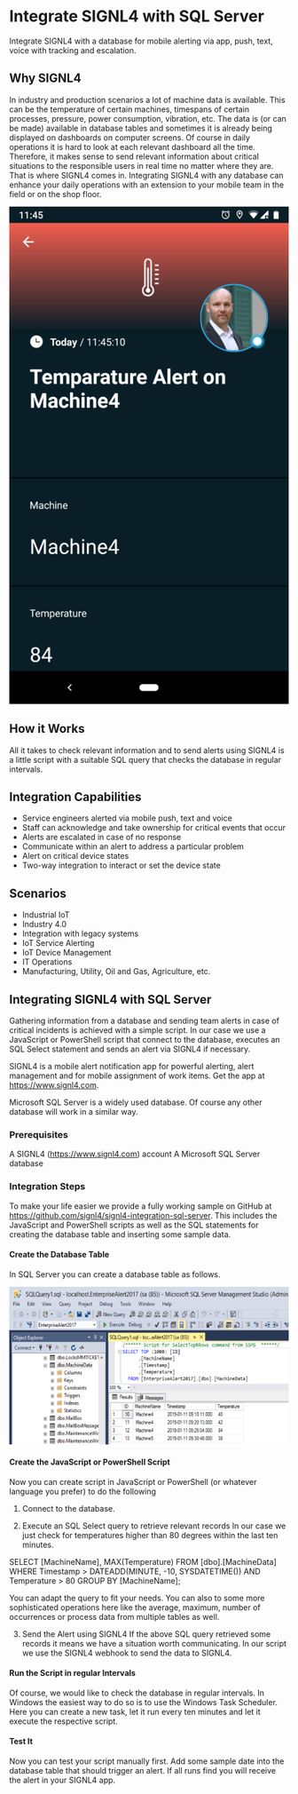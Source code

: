 # Integrate SIGNL4 with SQL Server
Integrate SIGNL4 with a database for mobile alerting via app, push, text, voice with tracking and escalation.

## Why SIGNL4
In industry and production scenarios a lot of machine data is available. This can be the temperature of certain machines, timespans of certain processes, pressure, power consumption, vibration, etc. The data is (or can be made) available in database tables and sometimes it is already being displayed on dashboards on computer screens. Of course in daily operations it is hard to look at each relevant dashboard all the time. Therefore, it makes sense to send relevant information about critical situations to the responsible users in real time no matter where they are. That is where SIGNL4 comes in.
Integrating SIGNL4 with any database can enhance your daily operations with an extension to your mobile team in the field or on the shop floor.

![SIGNL4](SIGNL4-DB-Screenshot.png)

## How it Works
All it takes to check relevant information and to send alerts using SIGNL4 is a little script with a suitable SQL query that checks the database in regular intervals.

## Integration Capabilities
- Service engineers alerted via mobile push, text and voice
- Staff can acknowledge and take ownership for critical events that occur
- Alerts are escalated in case of no response
- Communicate within an alert to address a particular problem
- Alert on critical device states
- Two-way integration to interact or set the device state

## Scenarios
- Industrial IoT
- Industry 4.0
- Integration with legacy systems
- IoT Service Alerting
- IoT Device Management
- IT Operations
- Manufacturing, Utility, Oil and Gas, Agriculture, etc.

## Integrating SIGNL4 with SQL Server

Gathering information from a database and sending team alerts in case of critical incidents is achieved with a simple script. In our case we use a JavaScript or PowerShell script that connect to the database, executes an SQL Select statement and sends an alert via SIGNL4 if necessary.

SIGNL4 is a mobile alert notification app for powerful alerting, alert management and for mobile assignment of work items. Get the app at https://www.signl4.com.

Microsoft SQL Server is a widely used database. Of course any other database will work in a similar way.

### Prerequisites

A SIGNL4 (https://www.signl4.com) account
A Microsoft SQL Server database

### Integration Steps

To make your life easier we provide a fully working sample on GitHub at https://github.com/signl4/signl4-integration-sql-server. This includes the JavaScript and PowerShell scripts as well as the SQL statements for creating the database table and inserting some sample data.

#### Create the Database Table

In SQL Server you can create a database table as follows.

![SQL Server](SQL-Server.png)

#### Create the JavaScript or PowerShell Script

Now you can create script in JavaScript or PowerShell (or whatever language you prefer) to do the following

1. Connect to the database.

2. Execute an SQL Select query to retrieve relevant records
In our case we just check for temperatures higher than 80 degrees within the last ten minutes.

SELECT [MachineName], MAX(Temperature) FROM [dbo].[MachineData] WHERE Timestamp > DATEADD(MINUTE, -10, SYSDATETIME()) AND Temperature > 80 GROUP BY [MachineName];

You can adapt the query to fit your needs. You can also to some more sophisticated operations here like the average, maximum, number of occurrences or process data from multiple tables as well.

3. Send the Alert using SIGNL4
If the above SQL query retrieved some records it means we have a situation worth communicating. In our script we use the SIGNL4 webhook to send the data to SIGNL4.

#### Run the Script in regular Intervals

Of course, we would like to check the database in regular intervals. In Windows the easiest way to do so is to use the Windows Task Scheduler. Here you can create a new task, let it run every ten minutes and let it execute the respective script.

#### Test It

Now you can test your script manually first. Add some sample date into the database table that should trigger an alert. If all runs find you will receive the alert in your SIGNL4 app.
